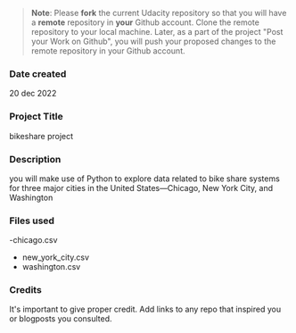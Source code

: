 >**Note**: Please **fork** the current Udacity repository so that you will have a **remote** repository in **your** Github account. Clone the remote repository to your local machine. Later, as a part of the project "Post your Work on Github", you will push your proposed changes to the remote repository in your Github account.

### Date created
20 dec 2022 
### Project Title
bikeshare project 

### Description
you will make use of Python to explore data related to bike share systems for three major cities in the United States—Chicago, New York City, and Washington

### Files used
-chicago.csv
- new_york_city.csv
- washington.csv

### Credits
It's important to give proper credit. Add links to any repo that inspired you or blogposts you consulted.

